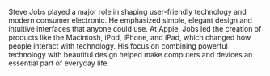 Steve Jobs played a major role in shaping user-friendly technology and modern consumer electronic. He emphasized simple, elegant design and intuitive interfaces that anyone could use. At Apple, Jobs led the creation of products like the Macintosh, iPod, iPhone, and iPad, which changed how people interact with technology. His focus on combining powerful technology with beautiful design helped make computers and devices an essential part of everyday life.

